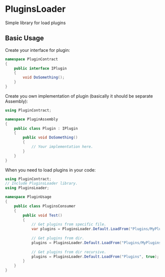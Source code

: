 # PluginsLoader
Simple library for load plugins

## Basic Usage

Create your interface for plugin:

```c#
namespace PluginContract
{
    public interface IPlugin
    {
        void DoSomething();
    }
}
```

Create you own implementation of plugin (basically it should be separate Assembly):

```c#
using PluginContract;

namespace PluginAssembly
{
    public class Plugin : IPlugin
    {
        public void DoSomething()
        {
            // Your implementation here.
        }
    }
}
```

When you need to load plugins in your code:

```c#
using PluginContract;
// Include PluginsLoader library.
using PluginsLoader;

namespace PluginUsage
{
    public class PluginsConsumer
    {
        public void Test()
        {
            // Get plugins from specific file.
            var plugins = PluginsLoader.Default.LoadFrom("Plugins/MyPlugins/PluginAssembly.dll");
            
            // Get plugins from dir.
            plugins = PluginsLoader.Default.LoadFrom("Plugins/MyPlugins");
            
            // Get plugins from dir recursive.
            plugins = PluginsLoader.Default.LoadFrom("Plugins", true);
        }
    }
}
```
